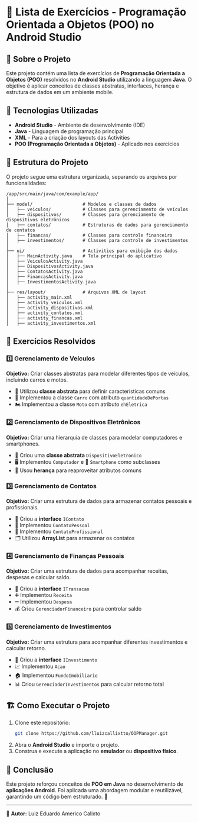 # 📘 Lista de Exercícios - Programação Orientada a Objetos (POO) no Android Studio

## 📌 Sobre o Projeto
Este projeto contém uma lista de exercícios de **Programação Orientada a Objetos (POO)** resolvidos no **Android Studio** utilizando a linguagem **Java**. O objetivo é aplicar conceitos de classes abstratas, interfaces, herança e estrutura de dados em um ambiente mobile.

## 🚀 Tecnologias Utilizadas
- **Android Studio** - Ambiente de desenvolvimento (IDE)
- **Java** - Linguagem de programação principal
- **XML** - Para a criação dos layouts das Activities
- **POO (Programação Orientada a Objetos)** - Aplicado nos exercícios

## 📂 Estrutura do Projeto
O projeto segue uma estrutura organizada, separando os arquivos por funcionalidades:

```plaintext
/app/src/main/java/com/example/app/
│
├── model/                   # Modelos e classes de dados
│   ├── veiculos/            # Classes para gerenciamento de veículos
│   ├── dispositivos/        # Classes para gerenciamento de dispositivos eletrônicos
│   ├── contatos/            # Estruturas de dados para gerenciamento de contatos
│   ├── financas/            # Classes para controle financeiro
│   ├── investimentos/       # Classes para controle de investimentos
│
├── ui/                      # Activities para exibição dos dados
│   ├── MainActivity.java    # Tela principal do aplicativo
│   ├── VeiculosActivity.java
│   ├── DispositivosActivity.java
│   ├── ContatosActivity.java
│   ├── FinancasActivity.java
│   ├── InvestimentosActivity.java
│
├── res/layout/              # Arquivos XML de layout
│   ├── activity_main.xml
│   ├── activity_veiculos.xml
│   ├── activity_dispositivos.xml
│   ├── activity_contatos.xml
│   ├── activity_financas.xml
│   ├── activity_investimentos.xml
```

## 📖 Exercícios Resolvidos

### 1️⃣ Gerenciamento de Veículos
**Objetivo:** Criar classes abstratas para modelar diferentes tipos de veículos, incluindo carros e motos.
- 📌 Utilizou **classe abstrata** para definir características comuns
- 🚗 Implementou a classe `Carro` com atributo `quantidadeDePortas`
- 🏍️ Implementou a classe `Moto` com atributo `ehEletrica`

### 2️⃣ Gerenciamento de Dispositivos Eletrônicos
**Objetivo:** Criar uma hierarquia de classes para modelar computadores e smartphones.
- 📌 Criou uma **classe abstrata** `DispositivoEletronico`
- 🖥️ Implementou `Computador` e 📱 `Smartphone` como subclasses
- 🔄 Usou **herança** para reaproveitar atributos comuns

### 3️⃣ Gerenciamento de Contatos
**Objetivo:** Criar uma estrutura de dados para armazenar contatos pessoais e profissionais.
- 📌 Criou a **interface** `IContato`
- 👨 Implementou `ContatoPessoal`
- 💼 Implementou `ContatoProfissional`
- 🗂️ Utilizou **ArrayList** para armazenar os contatos

### 4️⃣ Gerenciamento de Finanças Pessoais
**Objetivo:** Criar uma estrutura de dados para acompanhar receitas, despesas e calcular saldo.
- 📌 Criou a **interface** `ITransacao`
- ➕ Implementou `Receita`
- ➖ Implementou `Despesa`
- 💰 Criou `GerenciadorFinanceiro` para controlar saldo

### 5️⃣ Gerenciamento de Investimentos
**Objetivo:** Criar uma estrutura para acompanhar diferentes investimentos e calcular retorno.
- 📌 Criou a **interface** `IInvestimento`
- 📈 Implementou `Acao`
- 🏠 Implementou `FundoImobiliario`
- 📊 Criou `GerenciadorInvestimentos` para calcular retorno total

## 🏗️ Como Executar o Projeto
1. Clone este repositório:
   ```sh
   git clone https://github.com/lluizcallixtto/OOPManager.git
   ```
2. Abra o **Android Studio** e importe o projeto.
3. Construa e execute a aplicação no **emulador** ou **dispositivo físico**.

## 📌 Conclusão
Este projeto reforçou conceitos de **POO em Java** no desenvolvimento de **aplicações Android**. Foi aplicada uma abordagem modular e reutilizável, garantindo um código bem estruturado. 🚀

---
📌 **Autor:** Luiz Eduardo Americo Calixto 

